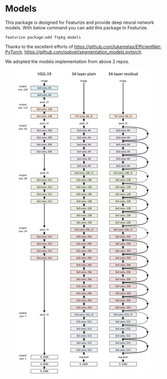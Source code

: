 # Models
This package is designed for Featurize and provide deep neural network models.
With below command you can add this package to Featurize.

```
featurize package:add ftpkg.models
```
Thanks to the excellent efforts of
https://github.com/lukemelas/EfficientNet-PyTorch, https://github.com/qubvel/segmentation_models.pytorch.

We adopted the models implementation from above 2 repos.

<p align="center">
  <img  height='985.5' width='429' src="https://github.com/louis-she/featurize-package/blob/master/ftpkg/models/models.png">
</p>
